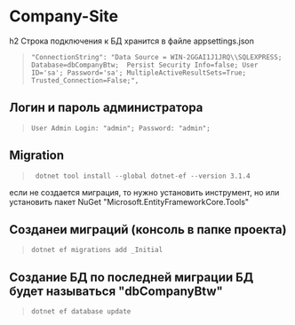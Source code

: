 # Company-Site
h2 Строка подключения к БД хранится в файле appsettings.json 
 > ` "ConnectionString": "Data Source = WIN-2GGAI1J1JRQ\\SQLEXPRESS; Database=dbCompanyBtw; 
                                    Persist Security Info=false; User ID='sa'; Password='sa';
                                    MultipleActiveResultSets=True; Trusted_Connection=False;", ` 

## Логин и пароль администратора
 > ` User Admin
Login: "admin";
Password: "admin"; `

## Migration 
 > `  dotnet tool install --global dotnet-ef --version 3.1.4 `
 
если не создается миграция, то нужно установить инструмент, но или установить пакет NuGet "Microsoft.EntityFrameworkCore.Tools"

## Созданеи миграций (консоль в папке проекта)
 > ` dotnet ef migrations add _Initial `

## Создание БД по последней миграции БД будет называться "dbCompanyBtw"
 > ` dotnet ef database update `
